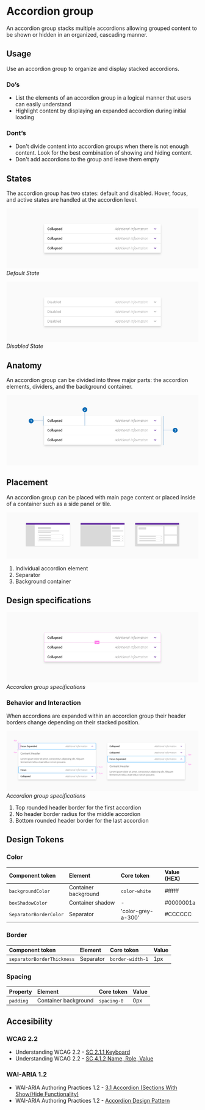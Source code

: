 # Accordion group

An accordion group stacks multiple accordions allowing grouped content to be shown or hidden in an organized, cascading manner. 

## Usage

Use an accordion group to organize and display stacked accordions.

### Do’s

* List the elements of an accordion group in a logical manner that users can easily understand 
* Highlight content by displaying an expanded accordion during initial loading

### Dont’s

* Don't divide content into accordion groups when there is not enough content. Look for the best combination of showing and hiding content.
* Don't add accordions to the group and leave them empty



## States

The accordion group has two states: default and disabled. Hover, focus, and active states are handled at the accordion level.

![Accordion Group Default State](images/accordion_group_default.png)
_Default State_

![Accordion Group Disabled State](images/accordion_group_disabled.png)
_Disabled State_

## Anatomy

An accordion group can be divided into three major parts: the accordion elements, dividers, and the background container.

![Accordion Group Anatomy](images/accordion_group_anatomy.png)


## Placement

An accordion group can be placed with main page content or placed inside of a container such as a side panel or tile.

![Accordion Group Anatomy](images/accordion_group_placement.png)

1. Individual accordion element
2. Separator
3. Background container


## Design specifications

![Accordion Group Specifications](images/accordion_group_specs.png)
_Accordion group specifications_


### Behavior and Interaction

When accordions are expanded within an accordion group their header borders change depending on their stacked position.

![Accordion Group Specifications](images/accordion_group_specs_interactions.png)
_Accordion group specifications_

1. Top rounded header border for the first accordion
2. No header border radius for the middle accordion
3. Bottom rounded header border for the last accordion


## Design Tokens

### Color

| Component token                             | Element                      | Core token                 | Value (HEX)  |
| :------------------------------------------ | :--------------------------- | :------------------------- | :----------- |
| `backgroundColor`                           | Container background         | `color-white`              | #ffffff      |
| `boxShadowColor`                            | Container shadow             | -                          | #0000001a    |
| `SeparatorBorderColor`                      | Separator                    | 'color-grey-a-300'         | #CCCCCC      |

### Border

| Component token                             | Element                      | Core token           | Value        |
| :------------------------------------------ | :--------------------------- | :------------------- | :----------- |
| `separatorBorderThickness`                  | Separator                    | `border-width-1`     | 1px          | 


### Spacing

| Property                                    | Element                      | Core token           | Value        |
| :------------------------------------------ | :--------------------------- | :------------------- | :----------- |
| `padding`                                   | Container background         | `spacing-0`          | 0px          | 


## Accesibility

### WCAG 2.2

* Understanding WCAG 2.2 - [SC 2.1.1 Keyboard](https://www.w3.org/WAI/WCAG22/Understanding/keyboard.html)
* Understanding WCAG 2.2 - [SC 4.1.2 Name, Role, Value](https://www.w3.org/WAI/WCAG22/Understanding/name-role-value.html)

### WAI-ARIA 1.2

* WAI-ARIA Authoring Practices 1.2 - [3.1 Accordion (Sections With Show/Hide Functionality)](https://www.w3.org/TR/wai-aria-practices-1.2/#accordion)
* WAI-ARIA Authoring Practices 1.2 - [Accordion Design Pattern](https://www.w3.org/TR/wai-aria-practices-1.2/examples/accordion/accordion.html)

